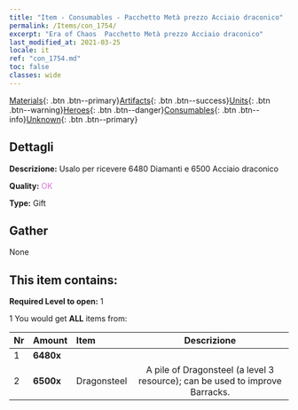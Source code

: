 ```yaml
---
title: "Item - Consumables - Pacchetto Metà prezzo Acciaio draconico"
permalink: /Items/con_1754/
excerpt: "Era of Chaos  Pacchetto Metà prezzo Acciaio draconico"
last_modified_at: 2021-03-25
locale: it
ref: "con_1754.md"
toc: false
classes: wide
---
```

 [Materials](/it/Items/){: .btn .btn--primary}[Artifacts](/it/Items/Artifacts/){: .btn .btn--success}[Units](/it/Items/Units/){: .btn .btn--warning}[Heroes](/it/Items/Heroes/){: .btn .btn--danger}[Consumables](/it/Items/Consumables/){: .btn .btn--info}[Unknown](/it/Items/Unknown/){: .btn .btn--primary}

## Dettagli
 **Descrizione:** Usalo per ricevere 6480 Diamanti e 6500 Acciaio draconico

 **Quality:** <span style="color: #DA70D6">OK</span>

 **Type:** Gift

## Gather

  None

## This item contains:

 **Required Level to open:** 1

 1 You would get **ALL** items  from:

  | Nr | Amount |     Item    | Descrizione |
  |:---|:-------|:------------|:-----------:|
  | 1 |  **6480x** | <i class="fas fa-gem"/> |  | 
  | 2 |  **6500x** | Dragonsteel | A pile of Dragonsteel (a level 3 resource); can be used to improve Barracks.  | 
